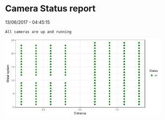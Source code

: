 Camera Status report
================
13/06/2017 - 04:45:15

    All cameras are up and running

![](camreport_files/figure-markdown_github/unnamed-chunk-2-1.png)
